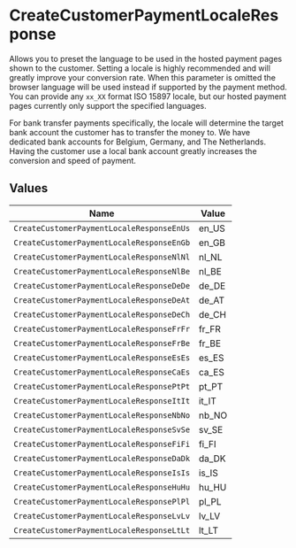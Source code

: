 # CreateCustomerPaymentLocaleResponse

Allows you to preset the language to be used in the hosted payment pages shown to the customer. Setting a locale
is highly recommended and will greatly improve your conversion rate. When this parameter is omitted the browser
language will be used instead if supported by the payment method. You can provide any `xx_XX` format ISO 15897
locale, but our hosted payment pages currently only support the specified languages.

For bank transfer payments specifically, the locale will determine the target bank account the customer has to
transfer the money to. We have dedicated bank accounts for Belgium, Germany, and The Netherlands. Having the
customer use a local bank account greatly increases the conversion and speed of payment.


## Values

| Name                                      | Value                                     |
| ----------------------------------------- | ----------------------------------------- |
| `CreateCustomerPaymentLocaleResponseEnUs` | en_US                                     |
| `CreateCustomerPaymentLocaleResponseEnGb` | en_GB                                     |
| `CreateCustomerPaymentLocaleResponseNlNl` | nl_NL                                     |
| `CreateCustomerPaymentLocaleResponseNlBe` | nl_BE                                     |
| `CreateCustomerPaymentLocaleResponseDeDe` | de_DE                                     |
| `CreateCustomerPaymentLocaleResponseDeAt` | de_AT                                     |
| `CreateCustomerPaymentLocaleResponseDeCh` | de_CH                                     |
| `CreateCustomerPaymentLocaleResponseFrFr` | fr_FR                                     |
| `CreateCustomerPaymentLocaleResponseFrBe` | fr_BE                                     |
| `CreateCustomerPaymentLocaleResponseEsEs` | es_ES                                     |
| `CreateCustomerPaymentLocaleResponseCaEs` | ca_ES                                     |
| `CreateCustomerPaymentLocaleResponsePtPt` | pt_PT                                     |
| `CreateCustomerPaymentLocaleResponseItIt` | it_IT                                     |
| `CreateCustomerPaymentLocaleResponseNbNo` | nb_NO                                     |
| `CreateCustomerPaymentLocaleResponseSvSe` | sv_SE                                     |
| `CreateCustomerPaymentLocaleResponseFiFi` | fi_FI                                     |
| `CreateCustomerPaymentLocaleResponseDaDk` | da_DK                                     |
| `CreateCustomerPaymentLocaleResponseIsIs` | is_IS                                     |
| `CreateCustomerPaymentLocaleResponseHuHu` | hu_HU                                     |
| `CreateCustomerPaymentLocaleResponsePlPl` | pl_PL                                     |
| `CreateCustomerPaymentLocaleResponseLvLv` | lv_LV                                     |
| `CreateCustomerPaymentLocaleResponseLtLt` | lt_LT                                     |